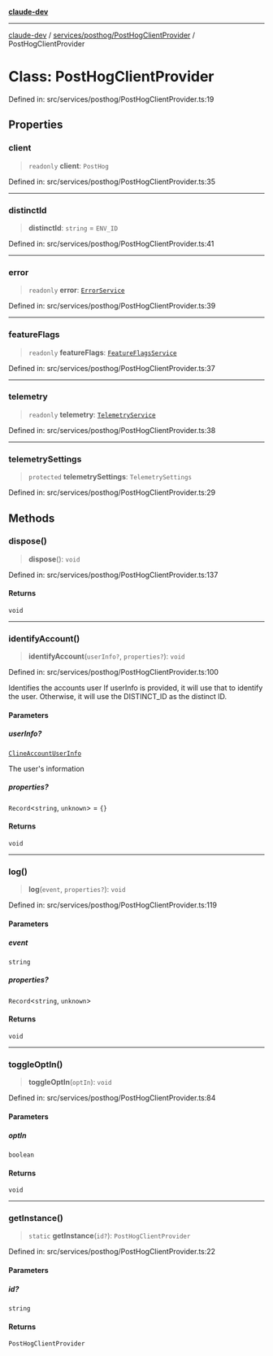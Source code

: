 [**claude-dev**](../../../../README.md)

***

[claude-dev](../../../../README.md) / [services/posthog/PostHogClientProvider](../README.md) / PostHogClientProvider

# Class: PostHogClientProvider

Defined in: src/services/posthog/PostHogClientProvider.ts:19

## Properties

### client

> `readonly` **client**: `PostHog`

Defined in: src/services/posthog/PostHogClientProvider.ts:35

***

### distinctId

> **distinctId**: `string` = `ENV_ID`

Defined in: src/services/posthog/PostHogClientProvider.ts:41

***

### error

> `readonly` **error**: [`ErrorService`](../../../error/ErrorService/classes/ErrorService.md)

Defined in: src/services/posthog/PostHogClientProvider.ts:39

***

### featureFlags

> `readonly` **featureFlags**: [`FeatureFlagsService`](../../feature-flags/FeatureFlagsService/classes/FeatureFlagsService.md)

Defined in: src/services/posthog/PostHogClientProvider.ts:37

***

### telemetry

> `readonly` **telemetry**: [`TelemetryService`](../../telemetry/TelemetryService/classes/TelemetryService.md)

Defined in: src/services/posthog/PostHogClientProvider.ts:38

***

### telemetrySettings

> `protected` **telemetrySettings**: `TelemetrySettings`

Defined in: src/services/posthog/PostHogClientProvider.ts:29

## Methods

### dispose()

> **dispose**(): `void`

Defined in: src/services/posthog/PostHogClientProvider.ts:137

#### Returns

`void`

***

### identifyAccount()

> **identifyAccount**(`userInfo?`, `properties?`): `void`

Defined in: src/services/posthog/PostHogClientProvider.ts:100

Identifies the accounts user
If userInfo is provided, it will use that to identify the user.
Otherwise, it will use the DISTINCT_ID as the distinct ID.

#### Parameters

##### userInfo?

[`ClineAccountUserInfo`](../../../auth/AuthService/interfaces/ClineAccountUserInfo.md)

The user's information

##### properties?

`Record`\<`string`, `unknown`\> = `{}`

#### Returns

`void`

***

### log()

> **log**(`event`, `properties?`): `void`

Defined in: src/services/posthog/PostHogClientProvider.ts:119

#### Parameters

##### event

`string`

##### properties?

`Record`\<`string`, `unknown`\>

#### Returns

`void`

***

### toggleOptIn()

> **toggleOptIn**(`optIn`): `void`

Defined in: src/services/posthog/PostHogClientProvider.ts:84

#### Parameters

##### optIn

`boolean`

#### Returns

`void`

***

### getInstance()

> `static` **getInstance**(`id?`): `PostHogClientProvider`

Defined in: src/services/posthog/PostHogClientProvider.ts:22

#### Parameters

##### id?

`string`

#### Returns

`PostHogClientProvider`
